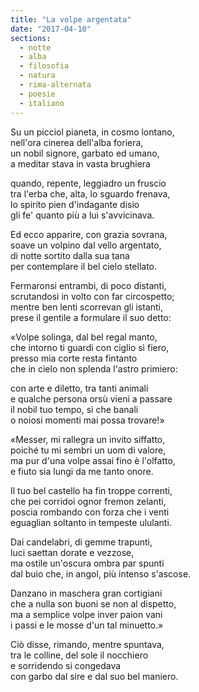 ```yaml
---
title: "La volpe argentata"
date: "2017-04-10"
sections:
  - notte
  - alba
  - filosofia
  - natura
  - rima-alternata
  - poesie
  - italiano
---
```


Su un picciol pianeta, in cosmo lontano,\
nell'ora cinerea dell'alba foriera,\
un nobil signore, garbato ed umano,\
a meditar stava in vasta brughiera

quando, repente, leggiadro un fruscio\
tra l'erba che, alta, lo sguardo frenava,\
lo spirito pien d'indagante disio\
gli fe' quanto più a lui s'avvicinava.

Ed ecco apparire, con grazia sovrana,\
soave un volpino dal vello argentato,\
di notte sortito dalla sua tana\
per contemplare il bel cielo stellato.

Fermaronsi entrambi, di poco distanti,\
scrutandosi in volto con far circospetto;\
mentre ben lenti scorrevan gli istanti,\
prese il gentile a formulare il suo detto:

«Volpe solinga, dal bel regal manto,\
che intorno ti guardi con ciglio sì fiero,\
presso mia corte resta fintanto\
che in cielo non splenda l'astro primiero:

con arte e diletto, tra tanti animali\
e qualche persona orsù vieni a passare\
il nobil tuo tempo, sì che banali\
o noiosi momenti mai possa trovare!»

«Messer, mi rallegra un invito siffatto,\
poiché tu mi sembri un uom di valore,\
ma pur d'una volpe assai fino è l'olfatto,\
e fiuto sia lungi da me tanto onore.

Il tuo bel castello ha fin troppe correnti,\
che pei corridoi ognor fremon zelanti,\
poscia rombando con forza che i venti\
eguaglian soltanto in tempeste ululanti.

Dai candelabri, di gemme trapunti,\
luci saettan dorate e vezzose,\
ma ostile un'oscura ombra par spunti\
dal buio che, in angol, più intenso s'ascose.

Danzano in maschera gran cortigiani\
che a nulla son buoni se non al dispetto,\
ma a semplice volpe inver paion vani\
i passi e le mosse d'un tal minuetto.»

Ciò disse, rimando, mentre spuntava,\
tra le colline, del sole il nocchiero\
e sorridendo si congedava\
con garbo dal sire e dal suo bel maniero.

